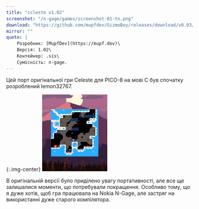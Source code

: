 ```yaml
---
title: "ccleste v1.02"
screenshot: "/n-gage/games/screenshot-01-tn.png"
download: "https://github.com/mupfdev/GizmoBoy/releases/download/v0.03/GizmoBoy-v0.03.sis"
mirror: ""
quote: |
    Розробник: [MupfDev](https://mupf.dev)\
    Версія: 1.02\
    Контейнер: .sis\
    Сумісність: n-gage.
---
```


Цей порт оригінальної гри Celeste для PICO-8 на мові C був спочатку розроблений lemon32767.

{:.img-center}
![7Days](/n-gage/games/screenshot-02-tn.png)

В оригінальній версії було приділено увагу портативності, але все ще залишалися моменти, що потребували покращення. Особливо тому, що я дуже хотів, щоб гра працювала на Nokia N-Gage, але застряг на використанні дуже старого компілятора.
